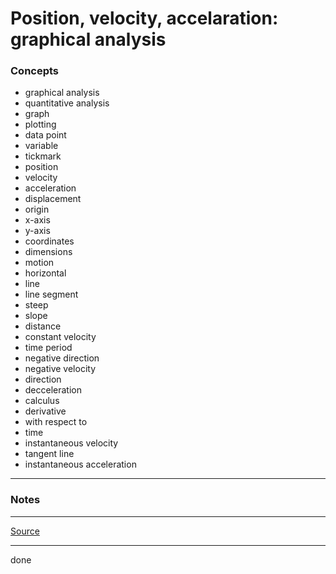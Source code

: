 # Position, velocity, accelaration: graphical analysis

### Concepts

- graphical analysis
- quantitative analysis
- graph
- plotting
- data point
- variable
- tickmark
- position
- velocity
- acceleration
- displacement
- origin
- x-axis
- y-axis
- coordinates
- dimensions
- motion
- horizontal
- line
- line segment
- steep
- slope
- distance
- constant velocity
- time period
- negative direction
- negative velocity
- direction
- decceleration
- calculus
- derivative
- with respect to
- time
- instantaneous velocity
- tangent line
- instantaneous acceleration

---

### Notes

---

[Source](https://youtu.be/bqf8m7xNvLg)

---

done